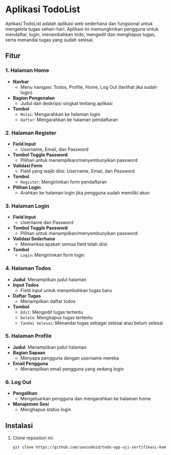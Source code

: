 # Aplikasi TodoList

Aplikasi TodoList adalah aplikasi web sederhana dan fungsional untuk mengelola tugas sehari-hari. Aplikasi ini memungkinkan pengguna untuk mendaftar, login, menambahkan todo, mengedit dan menghapus tugas, serta menandai tugas yang sudah selesai.

## Fitur

### 1. Halaman Home
- **Navbar**
  - Menu navigasi: Todos, Profile, Home, Log Out (terlihat jika sudah login)
- **Bagian Pengenalan**
  - Judul dan deskripsi singkat tentang aplikasi
- **Tombol**
  - `Mulai`: Mengarahkan ke halaman login
  - `Daftar`: Mengarahkan ke halaman pendaftaran

### 2. Halaman Register
- **Field Input**
  - Username, Email, dan Password
- **Tombol Toggle Password**
  - Pilihan untuk menampilkan/menyembunyikan password
- **Validasi Form**
  - Field yang wajib diisi: Username, Email, dan Password
- **Tombol**
  - `Register`: Mengirimkan form pendaftaran
- **Pilihan Login**
  - Arahkan ke halaman login jika pengguna sudah memiliki akun

### 3. Halaman Login
- **Field Input**
  - Username dan Password
- **Tombol Toggle Password**
  - Pilihan untuk menampilkan/menyembunyikan password
- **Validasi Sederhana**
  - Memeriksa apakah semua field telah diisi
- **Tombol**
  - `Login`: Mengirimkan form login

### 4. Halaman Todos
- **Judul**: Menampilkan judul halaman
- **Input Todos**
  - Field input untuk menambahkan tugas baru
- **Daftar Tugas**
  - Menampilkan daftar todos
- **Tombol**
  - `Edit`: Mengedit tugas tertentu
  - `Delete`: Menghapus tugas tertentu
  - `Tandai Selesai`: Menandai tugas sebagai selesai atau belum selesai

### 5. Halaman Profile
- **Judul**: Menampilkan judul halaman
- **Bagian Sapaan**
  - Menyapa pengguna dengan username mereka
- **Email Pengguna**
  - Menampilkan email pengguna yang sedang login

### 6. Log Out
- **Pengalihan**
  - Mengeluarkan pengguna dan mengarahkan ke halaman home
- **Manajemen Sesi**
  - Menghapus status login

## Instalasi

1. Clone repositori ini:
   ```bash
   git clone https://github.com/sancodeid/todo-app-uji-sertifikasi-kompetensi.git
